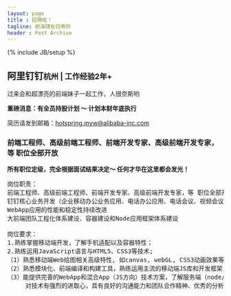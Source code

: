 ```yaml
---
layout: page
title : 招聘啦！
tagline: 颜海镜在召唤你
header : Post Archive
---
```

{% include JB/setup %}

## 阿里钉钉<small>杭州 \| 工作经验2年+</small>
过来会和超漂亮的前端妹子一起工作，人很奈斯哟

**重磅消息：有全员持股计划 ～ 计划本财年底执行**

简历请发到邮箱：<a href="mailto:hotspring.myw@alibaba-inc.com?subject=阿里钉钉招聘%2B前端%2B简历&body=颜海镜博客看到的招聘信息">hotspring.myw@alibaba-inc.com</a>

### 前端工程师、高级前端工程师、前端开发专家、高级前端开发专家，等 职位全部开放

**所有职位定级，完全根据面试结果决定～ 任何才华在这里都会发光！**

<pre class="pg-job-pre">
岗位职责：
前端工程师、高级前端工程师、前端开发专家、高级前端开发专家，等 职位全部开放，具体职位结果定级根据面试结果决定。
钉钉核心业务开发（企业移动办公业务应用、电话办公应用、电话会议、视频会议、钉盘、钉邮、IM、OA管理后台、互动营销等业务开发）
WebApp应用的性能和稳定性持续改进
大前端团队工程化体系建设、容器建设和Node应用框架体系建设

岗位要求：
1.熟练掌握移动端开发，了解手机适配以及容器特性；
2.熟练运用JavaScript语言与HTML5、CSS3等技术; 
（1）熟悉移动端Web绘图相关高级特性, 如canvas, webGL, CSS3动画效果等； 
（2）熟悉模块化、前端编译和构建工具，熟练运用主流的移动端JS库和开发框架，并深入理解其设计原理，例如：React，Vue等；
（3）能提供完善的WebApp和混合App（JS方向）技术方案，了解服务端（node/java或其他语言）或native移动应用开发优先；
     对技术有强烈的进取心，具有良好的沟通能力和团队合作精神、优秀的分析问题和解决问题的能力。
</pre>

